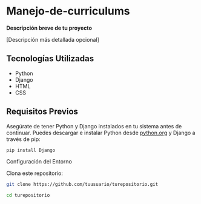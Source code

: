 # Manejo-de-curriculums

**Descripción breve de tu proyecto**

[Descripción más detallada opcional]

## Tecnologías Utilizadas

- Python
- Django
- HTML
- CSS

## Requisitos Previos

Asegúrate de tener Python y Django instalados en tu sistema antes de continuar. Puedes descargar e instalar Python desde [python.org](https://www.python.org/downloads/) y Django a través de pip:

```bash
pip install Django
```

Configuración del Entorno

Clona este repositorio:

```bash
git clone https://github.com/tuusuario/turepositorio.git
```

```bash
cd turepositorio
```

